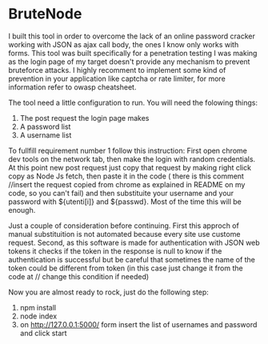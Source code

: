 # BruteNode

I built this tool in order to overcome the lack of an online password cracker working with JSON as ajax call body, the ones I know only works with forms.
This tool was built specifically for a penetration testing I was making as the login page of my target doesn't provide any mechanism to prevent bruteforce attacks.
I highly recomment to implement some kind of prevention in your application like captcha or rate limiter, for more information refer to owasp cheatsheet.

The tool need a little configuration to run. You will need the folowing things:
1) The post request the login page makes  
2) A password list 
3) A username list  

To fullfill requirement number 1 follow this instruction: First open chrome dev tools on the network tab, then make the login with random credentials. At this point new post request just copy that request by making right click copy as Node Js fetch, then paste it in the code
( there is this comment  //insert the request copied from chrome as explained in README on my code, so you can't fail) and then substituite your username and your password with ${utenti[i]} and ${passwd}. Most of the time this will be enough.

Just a couple of consideration before continuing. First this approch of manual substituition is not automated because every site use custome request. Second, as this software is 
made for authentication with JSON web tokens it checks if the token in the response is null to know if the authentication is successful but be careful that sometimes the name of the token 
could be different from token (in this case just change it from the code at // change this condition if needed)

Now you are almost ready to rock, just do the following step:
1) npm install 
2) node index
3) on http://127.0.0.1:5000/ form insert the list of usernames and password and click start

